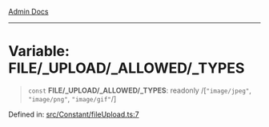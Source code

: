[Admin Docs](/)

***

# Variable: FILE/_UPLOAD/_ALLOWED/_TYPES

> `const` **FILE/_UPLOAD/_ALLOWED/_TYPES**: readonly /[`"image/jpeg"`, `"image/png"`, `"image/gif"`/]

Defined in: [src/Constant/fileUpload.ts:7](https://github.com/PalisadoesFoundation/talawa-admin/blob/main/src/Constant/fileUpload.ts#L7)
